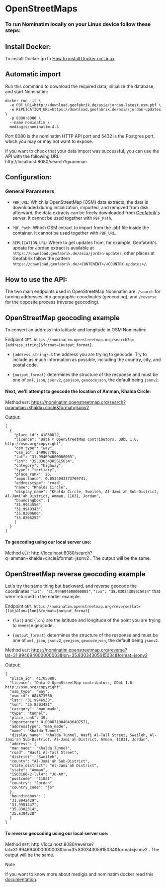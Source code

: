 # OpenStreetMaps
### To run Nominatim locally on your Linux device follow these steps:

## Install Docker:
To install Docker go to <a href="https://docs.docker.com/desktop/setup/install/linux/">How to install Docker on Linux</a>.

## Automatic import
Run this command to download the required data, initialize the database, and start Nominatim:
```
docker run -it \
  -e PBF_URL=http://download.geofabrik.de/asia/jordan-latest.osm.pbf \
  -e REPLICATION_URL=https://download.geofabrik.de/asia/jordan-updates \
  -p 8080:8080 \
  --name nominatim \
  mediagis/nominatim:4.3
```
Port 8080 is the nominatim HTTP API port and 5432 is the Postgres port, which you may or may not want to expose.

If you want to check that your data import was successful, you can use the API with the following URL: <br> http://localhost:8080/search?q=amman

## Configuration:
### General Parameters
- `PBF_URL`: Which is OpenStreetMap (OSM) data extracts, the data is downloaded during initialization, imported, and removed from disk afterward, the data extracts can be freely downloaded from <a href="https://download.geofabrik.de/">Geofabrik's<a> server. It cannot be used together with `PBF_Path`.

- `PBF_Path`: Which OSM extract to import from the .pbf file inside the container. It cannot be used together with `PBF_URL`.

- `REPLICATION_URL`: Where to get updates from, for example, Geofabrik's update for Jordan extract is available at `https://download.geofabrik.de/asia/jordan-updates`, other places at Geofabrik follow the pattern `https://download.geofabrik.de/<CONTENENT>/<COUNTRY-updates>/`.

## How to use the API:
The two main endpoints used in OpenStreetMap Nominatim are: `/search` for turning addresses into geographic coordinates (geocoding), and `/reverse` for the opposite process (reverse geocoding).

## OpenStreetMap geocoding example
To convert an address into latitude and longitude in OSM Nominatim:

Endpoint `GET`: `https://nominatim.openstreetmap.org/search?q={address_string}&format={output_format}`.

- `{address_string}` is the address you are trying to geocode. Try to include as much information as possible, including the country, city, and postal code.

- `{output_format}` determines the structure of the response and must be one of `xml`, `json`, `jsonv2`, `geojson`, `geocodejson`, the default being `jsonv2`.


#### Next, we'll attempt to geocode the location of Amman, Khalda Circle:

Method `GET`: https://nominatim.openstreetmap.org/search?q=amman+khalda+circle&format=jsonv2

Output:
```
[
  {  
    "place_id": 41838022,
    "licence": "Data © OpenStreetMap contributors, ODbL 1.0. http://osm.org/copyright",
    "osm_type": "way",
    "osm_id": 149867780,
    "lat": "31.994694000000003",
    "lon": "35.83034305615034",
    "category": "highway",
    "type": "tertiary",
    "place_rank": 26,
    "importance": 0.0534043373769741,
    "addresstype": "road",
    "name": "Khalda Circle",
    "display_name": "Khalda Circle, Sweileh, Al-Jami'ah Sub-District, Al-Jami'ah District, Amman, 11831, Jordan",
    "boundingbox": [
    "31.9944556",
    "31.9949343",
    "35.8300606",
    "35.8306252"
    ]
  }
]
```

#### To geocoding using our local server use: <br>
Method `GET`: http://localhost:8080/search?q=amman+khalda+circle&format=jsonv2 . The output will be the same.

## OpenStreetMap reverse geocoding example

Let's try the same thing but backward, and reverse geocode the coordinates `"lat": "31.994694000000003"`, `"lon": "35.83034305615034"` that were returned in the earlier example.

Endpoint `GET`: `https://nominatim.openstreetmap.org/reverse?lat={lat}&lon={lon}&format={output_format}`

- `{lat}` and `{lon}` are the latitude and longitude of the point you are trying to reverse geocode.

- `{output_format}` determines the structure of the response and must be one of `xml`, `json`, `jsonv2`, `geojson`, `geocodejson`, the default being `jsonv2`.

Method `GET`: https://nominatim.openstreetmap.org/reverse?lat=31.994694000000003&lon=35.83034305615034&format=jsonv2

Output:
```
{
  "place_id": 41705088,
  "licence": "Data © OpenStreetMap contributors, ODbL 1.0. http://osm.org/copyright",
  "osm_type": "way",
  "osm_id": 684673568,
  "lat": "31.9946938",
  "lon": "35.8303421",
  "category": "man_made",
  "type": "tunnel",
  "place_rank": 30,
  "importance": 0.0000710040436407571,
  "addresstype": "man_made",
  "name": "Khalda Tunnel",
  "display_name": "Khalda Tunnel, Wasfi Al-Tall Street, Sweileh, Al-Jami'ah Sub-District, Al-Jami'ah District, Amman, 11831, Jordan",
  "address": {
  "man_made": "Khalda Tunnel",
  "road": "Wasfi Al-Tall Street",
  "district": "Sweileh",
  "county": "Al-Jami'ah Sub-District",
  "state_district": "Al-Jami'ah District",
  "state": "Amman",
  "ISO3166-2-lvl4": "JO-AM",
  "postcode": "11831",
  "country": "Jordan",
  "country_code": "jo"
  },
  "boundingbox": [
  "31.9942429",
  "31.9951447",
  "35.8302314",
  "35.8304528"
  ]
}
```
#### To reverse geocoding using our local server use: <br>
Method `GET`: http://localhost:8080/reverse?lat=31.994694000000003&lon=35.83034305615034&format=jsonv2 . The output will be the same.

> [!NOTE]
> If you want to know more about medigis and nominatim docker read this <a href="https://github.com/mediagis/nominatim-docker/tree/master/4.3?ref=blog.afi.io">documentation</a>.
